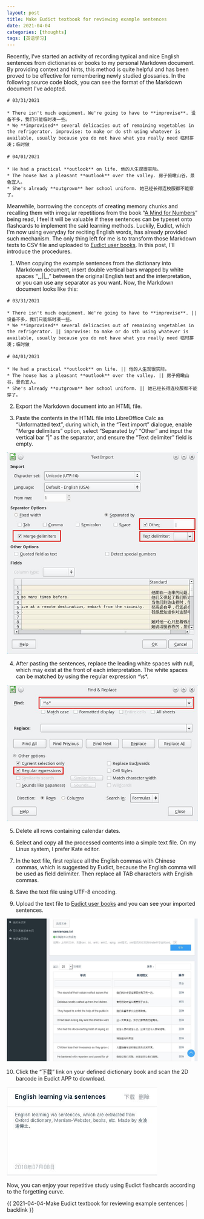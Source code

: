 ```yaml
---
layout: post
title: Make Eudict textbook for reviewing example sentences
date: 2021-04-04
categories: [thoughts]
tags: [英语学习]
---
```


Recently, I've started an activity of recording typical and nice English sentences from dictionaries or books to my personal Markdown document. By providing context and hints, this method is quite helpful and has been proved to be effective for remembering newly studied glossaries. In the following source code block, you can see the format of the Markdown document I've adopted.

```
# 03/31/2021

* There isn't much equipment. We're going to have to **improvise**. 设备不多，我们只能临时凑一些。
* We **improvised** several delicacies out of remaining vegetables in the refrigerator. improvise: to make or do sth using whatever is available, usually because you do not have what you really need 临时拼凑；临时做

# 04/01/2021

* He had a practical **outlook** on life. 他的人生观很实际。
* The house has a pleasant **outlook** over the valley. 房子俯瞰山谷，景色宜人。
* She's already **outgrown** her school uniform. 她已经长得连校服都不能穿了。
```

Meanwhile, borrowing the concepts of creating memory chunks and recalling them with irregular repetitions from the book “[A Mind for Numbers](https://book.douban.com/subject/25913349/)” being read, I feel it will be valuable if these sentences can be typeset onto flashcards to implement the said learning methods. Luckily, Eudict, which I'm now using everyday for reciting English words, has already provided such mechanism. The only thing left for me is to transform those Markdown texts to CSV file and uploaded to [Eudict user books](http://my.eudic.net/recite/userbooks). In this post, I'll introduce the procedures.

1. When copying the example sentences from the dictionary into Markdown document, insert double vertical bars wrapped by white spaces “␣||␣” between the original English text and the interpretation, or you can use any separator as you want. Now, the Markdown document looks like this:

```
# 03/31/2021

* There isn't much equipment. We're going to have to **improvise**. || 设备不多，我们只能临时凑一些。
* We **improvised** several delicacies out of remaining vegetables in the refrigerator. || improvise: to make or do sth using whatever is available, usually because you do not have what you really need 临时拼凑；临时做

# 04/01/2021

* He had a practical **outlook** on life. || 他的人生观很实际。
* The house has a pleasant **outlook** over the valley. || 房子俯瞰山谷，景色宜人。
* She's already **outgrown** her school uniform. || 她已经长得连校服都不能穿了。
```

2. Export the Markdown document into an HTML file.

3. Paste the contents in the HTML file into LibreOffice Calc as “Unformatted text”, during which, in the “Text import” dialogue, enable “Merge delimiters” option, select “Separated by” “Other” and input the vertical bar “|” as the separator, and ensure the “Text delimiter” field is empty.

![](/figures/p80949417.jpg)

4. After pasting the sentences, replace the leading white spaces with null, which may exist at the front of each interpretation. The white spaces can be matched by using the regular expression ^\\s\*.

![](/figures/p80949418.jpg)

5. Delete all rows containing calendar dates.

6. Select and copy all the processed contents into a simple text file. On my Linux system, I prefer Kate editor.

7. In the text file, first replace all the English commas with Chinese commas, which is suggested by Eudict, because the English comma will be used as field delimiter. Then replace all TAB characters with English commas.

8. Save the text file using UTF-8 encoding.

9. Upload the text file to [Eudict user books](http://my.eudic.net/recite/userbooks) and you can see your imported sentences.

![](/figures/p80949419.jpg)

10. Click the “下载” link on your defined dictionary book and scan the 2D barcode in Eudict APP to download.

![](/figures/p80949423.jpg)

Now, you can enjoy your repetitive study using Eudict flashcards according to the forgetting curve.

{{ 2021-04-04-Make Eudict textbook for reviewing example sentences | backlink }}
